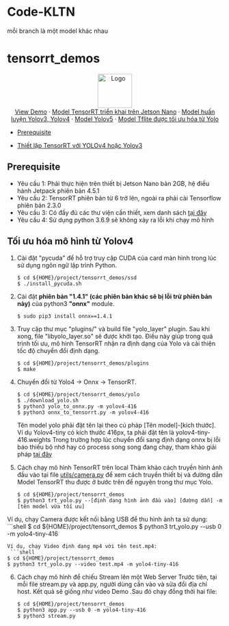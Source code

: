 # Code-KLTN
mỗi branch là một model khác nhau
# tensorrt_demos
<p align="center">
    <p align="center">
        <a href="https://github.com/haanhvu010799/Code-KLTN">
        <img src="https://tuoitre.uit.edu.vn/wp-content/uploads/2015/07/logo-uit.png" alt="Logo" width="80" height="80">
        </a>
        <br />
        <a href="https://drive.google.com/drive/folders/10h3T-nEOYtlPWOzyAg61bO8PoTDAY0ON?usp=sharing">View Demo</a>
        ·
        <a href="https://github.com/haanhvu010799/Code-KLTN/tree/TensorRT">Model TensorRT triển khai trên Jetson Nano</a>
        ·
        <a href="https://github.com/haanhvu010799/Code-KLTN">Model huấn luyện Yolov3, Yolov4</a>
        ·
        <a href="https://github.com/haanhvu010799/Code-KLTN/tree/yolov5">Model Yolov5</a>
        ·
        <a href="https://github.com/haanhvu010799/Code-KLTN/tree/TFlite">Model Tflite được tối ưu hóa từ Yolo</a>
  </p>
</p>

* [Prerequisite](#prerequisite)
<!-- * [Demo #1: GoogLeNet](#googlenet)
* [Demo #2: MTCNN](#mtcnn)
* [Demo #3: SSD](#ssd) -->
<!-- =* [Demo #4: YOLOv3](#yolov3) -->
* [Thiết lập TensorRT với YOLOv4 hoặc Yolov3](#yolov4)
<!-- * [Demo #6: Using INT8 and DLA core](#int8_and_dla)
* [Demo #7: MODNet](#modnet) -->

<a name="prerequisite"></a>
Prerequisite
------------
* Yêu cầu 1: Phải thực hiện trên thiết bị Jetson Nano bản 2GB, hệ điều hành Jetpack phiên bản 4.5.1 
* Yêu cầu 2: TensorRT phiên bản từ 6 trở lên, ngoài ra phải cài Tensorflow phiên bản 2.3.0
* Yêu cầu 3: Có đầy đủ các thư viện cần thiết, xem danh sách <a href="https://github.com/haanhvu010799/Code-KLTN/blob/main/requirements-gpu.txt">tại đây</a>
* Yêu cầu 4: Sử dụng python 3.6.9 sẽ không xảy ra lỗi khi chạy mô hình

<a name="yolov4"></a>
Tối ưu hóa mô hình từ Yolov4
---------------

1. Cài đặt "pycuda" để hỗ trợ truy cập CUDA của card màn hình trong lúc sử dụng ngôn ngữ lập trình Python.
   ```shell
   $ cd ${HOME}/project/tensorrt_demos/ssd
   $ ./install_pycuda.sh
   ```

2. Cài đặt  **phiên bản "1.4.1" (các phiên bản khác sẽ bị lỗi trừ phiên bản này)** của python3  **"onnx"** module.  
   ```shell
   $ sudo pip3 install onnx==1.4.1
   ```

3. Truy cập thư mục "plugins/" và build file "yolo_layer" plugin.  Sau khi xong, file "libyolo_layer.so" sẽ được khởi tạo. Điều này giúp trong quá trình tối ưu, mô hình TensorRT nhận ra định dạng của Yolo và cải thiện tốc độ chuyển đổi định dạng.
   ```shell
   $ cd ${HOME}/project/tensorrt_demos/plugins
   $ make
   ```

4. Chuyển đổi từ Yolo4 -> Onnx -> TensorRT.  

   ```shell
   $ cd ${HOME}/project/tensorrt_demos/yolo
   $ ./download_yolo.sh
   $ python3 yolo_to_onnx.py -m yolov4-416
   $ python3 onnx_to_tensorrt.py -m yolov4-416
   ```
   Tên model yolo phải đặt tên lại theo cú pháp [Tên model]-[kích thước]. Ví dụ Yolov4-tiny có kích thước 416px, ta phải đặt tên là yolov4-tiny-416.weights
   Trong trường hợp lúc chuyển đổi sang định dạng onnx bị lỗi báo thiếu bộ nhớ hay có process song song đang chạy, tham khảo giải pháp <a href="https://github.com/jkjung-avt/tensorrt_demos/issues/344">tại đây</a>

5. Cách chạy mô hình TensorRT trên local
Thảm khảo cách truyền hình ảnh đầu vào tại file <a href="https://github.com/haanhvu010799/Code-KLTN/blob/TensorRT/utils/camera.py">utils/camera.py</a> để xem cách truyền thiết bị và đường dẫn
Model TensorRT thu được ở bước trên để nguyên trong thư mục Yolo.
   ```shell
   $ cd ${HOME}/project/tensorrt_demos
   $ python3 trt_yolo.py --[định dạng hình ảnh đầu vào] [đường dẫn] -m [tên model vừa tối ưu]
   ```
Ví dụ, chạy Camera được kết nối bằng USB để thu hình ảnh ta sử dụng:
    ```shell
   $ cd ${HOME}/project/tensorrt_demos
   $ python3 trt_yolo.py --usb 0 -m yolo4-tiny-416
   ```
Ví dụ, chạy Video định dạng mp4 với tên test.mp4:
    ```shell
   $ cd ${HOME}/project/tensorrt_demos
   $ python3 trt_yolo.py --video test.mp4 -m yolo4-tiny-416
   ```  
6. Cách chạy mô hình để chiếu Stream lên một Web Server
Trước tiên, tại mỗi file stream.py và app.py, người dùng cần vào và sửa đổi địa chỉ host. Kết quả sẽ giống như video Demo .Sau đó chạy đồng thời hai file:
    ```shell
   $ cd ${HOME}/project/tensorrt_demos
   $ python3 app.py --usb 0 -m yolo4-tiny-416
   $ python3 stream.py
   ```  

